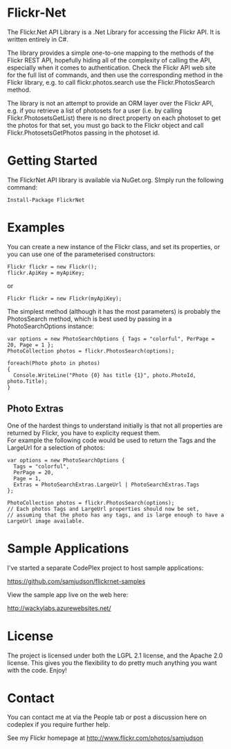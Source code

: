 # Flickr-Net

The Flickr.Net API Library is a .Net Library for accessing the Flickr API. 
It is written entirely in C#.

The library provides a simple one-to-one mapping to the methods of the Flickr REST API, 
hopefully hiding all of the complexity of calling the API, especially when it comes to authentication. 
Check the Flickr API web site for the full list of commands, and then use the corresponding method in the Flickr library, 
e.g. to call flickr.photos.search use the Flickr.PhotosSearch method.

The library is not an attempt to provide an ORM layer over the Flickr API, 
e.g. if you retrieve a list of photosets for a user (i.e. by calling Flickr.PhotosetsGetList) 
there is no direct property on each photoset to get the photos for that set, 
you must go back to the Flickr object and call Flickr.PhotosetsGetPhotos passing in the photoset id.

# Getting Started

The FlickrNet API library is available via NuGet.org. SImply run the following command:

~~~
Install-Package FlickrNet
~~~

# Examples

You can create a new instance of the Flickr class, and set its properties, or you can use one of the parameterised constructors:

~~~
Flickr flickr = new Flickr();
flickr.ApiKey = myApiKey;
~~~
or
~~~
Flickr flickr = new Flickr(myApiKey);
~~~

The simplest method (although it has the most parameters) is probably the PhotosSearch method, 
which is best used by passing in a PhotoSearchOptions instance:

~~~
var options = new PhotoSearchOptions { Tags = "colorful", PerPage = 20, Page = 1 };
PhotoCollection photos = flickr.PhotosSearch(options);

foreach(Photo photo in photos) 
{
  Console.WriteLine("Photo {0} has title {1}", photo.PhotoId, photo.Title);
}
~~~

## Photo Extras
One of the hardest things to understand initially is that not all properties are returned by Flickr, you have to explicity request them.  
For example the following code would be used to return the Tags and the LargeUrl for a selection of photos:
~~~
var options = new PhotoSearchOptions { 
  Tags = "colorful", 
  PerPage = 20, 
  Page = 1, 
  Extras = PhotoSearchExtras.LargeUrl | PhotoSearchExtras.Tags 
};

PhotoCollection photos = flickr.PhotosSearch(options);
// Each photos Tags and LargeUrl properties should now be set, 
// assuming that the photo has any tags, and is large enough to have a LargeUrl image available.
~~~


# Sample Applications

I've started a separate CodePlex project to host sample applications: 

https://github.com/samjudson/flickrnet-samples

View the sample app live on the web here:

http://wackylabs.azurewebsites.net/

# License

The project is licensed under both the LGPL 2.1 license, and the Apache 2.0 license. 
This gives you the flexibility to do pretty much anything you want with the code. Enjoy!

# Contact

You can contact me at via the People tab or post a discussion here on codeplex if you require further help.

See my Flickr homepage at http://www.flickr.com/photos/samjudson


